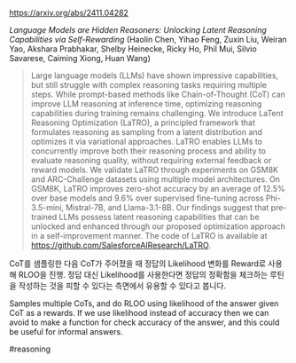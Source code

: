 https://arxiv.org/abs/2411.04282

*Language Models are Hidden Reasoners: Unlocking Latent Reasoning Capabilities via Self-Rewarding* (Haolin Chen, Yihao Feng, Zuxin Liu, Weiran Yao, Akshara Prabhakar, Shelby Heinecke, Ricky Ho, Phil Mui, Silvio Savarese, Caiming Xiong, Huan Wang)

> Large language models (LLMs) have shown impressive capabilities, but still struggle with complex reasoning tasks requiring multiple steps. While prompt-based methods like Chain-of-Thought (CoT) can improve LLM reasoning at inference time, optimizing reasoning capabilities during training remains challenging. We introduce LaTent Reasoning Optimization (LaTRO), a principled framework that formulates reasoning as sampling from a latent distribution and optimizes it via variational approaches. LaTRO enables LLMs to concurrently improve both their reasoning process and ability to evaluate reasoning quality, without requiring external feedback or reward models. We validate LaTRO through experiments on GSM8K and ARC-Challenge datasets using multiple model architectures. On GSM8K, LaTRO improves zero-shot accuracy by an average of 12.5% over base models and 9.6% over supervised fine-tuning across Phi-3.5-mini, Mistral-7B, and Llama-3.1-8B. Our findings suggest that pre-trained LLMs possess latent reasoning capabilities that can be unlocked and enhanced through our proposed optimization approach in a self-improvement manner. The code of LaTRO is available at https://github.com/SalesforceAIResearch/LaTRO.

CoT를 샘플링한 다음 CoT가 주어졌을 때 정답의 Likelihood 변화를 Reward로 사용해 RLOO을 진행. 정답 대신 Likelihood를 사용한다면 정답의 정확함을 체크하는 루틴을 작성하는 것을 피할 수 있다는 측면에서 유용할 수 있다고 봅니다.

<english>
Samples multiple CoTs, and do RLOO using likelihood of the answer given CoT as a rewards. If we use likelihood instead of accuracy then we can avoid to make a function for check accuracy of the answer, and this could be useful for informal answers.
</english>

#reasoning 